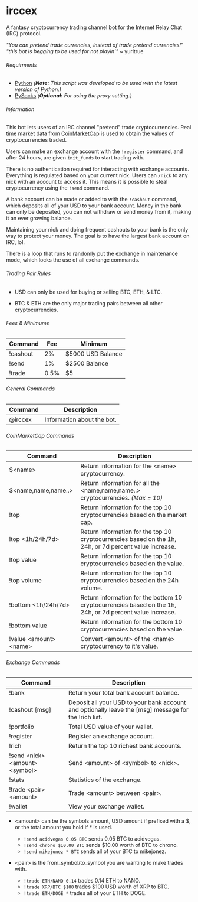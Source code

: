 # irccex
A fantasy cryptocurrency trading channel bot for the Internet Relay Chat (IRC) protocol.

*"You can pretend trade currencies, instead of trade pretend currencies!"*
*"this bot is begging to be used for not playin'"* ~ yuritrue

###### Requirments
 - [Python](https://www.python.org/downloads/) *(**Note:** This script was developed to be used with the latest version of Python.)*
 - [PySocks](https://pypi.python.org/pypi/PySocks) *(**Optional:** For using the `proxy` setting.)*

###### Information
This bot lets users of an IRC channel "pretend" trade cryptocurrencies. Real time market data from [CoinMarketCap](https://coinmarketcap.com/) is used to obtain the values of cryptocurrencies traded.

Users can make an exchange account with the `!register` command, and after 24 hours, are given `init_funds` to start trading with.

There is no authentication required for interacting with exchange accounts. Everything is regulated based on your current nick. Users can `/nick` to any nick with an account to access it. This means it is possible to steal cryptocurrency using the `!send` command.

A bank account can be made or added to with the `!cashout` command, which deposits all of your USD to your bank account. Money in the bank can only be deposited, you can not withdraw or send money from it, making it an ever growing balance.

Maintaining your nick and doing frequent cashouts to your bank is the only way to protect your money. The goal is to have the largest bank account on IRC, lol.

There is a loop that runs to randomly put the exchange in maintenance mode, which locks the use of all exchange commands.

###### Trading Pair Rules
- USD can only be used for buying or selling BTC, ETH, & LTC.

- BTC & ETH are the only major trading pairs between all other cryptocurrencies.

###### Fees & Minimums
| Command | Fee | Minimum |
| --- | --- | --- |
| !cashout | 2% | $5000 USD Balance |
| !send | 1% | $2500 Balance |
| !trade | 0.5% | $5 |

###### General Commands
| Command | Description |
| --- | --- |
| @irccex | Information about the bot. |

###### CoinMarketCap Commands
| Command | Description |
| --- | --- |
| $\<name> | Return information for the \<name> cryptocurrency. |
| $\<name,name,name..> | Return information for all the \<name,name,name..> cryptocurrencies. *(Max = 10)* |
| !top | Return information for the top 10 cryptocurrencies based on the market cap. |
| !top \<1h/24h/7d> | Return information for the top 10 cryptocurrencies based on the 1h, 24h, or 7d percent value increase. |
| !top value | Return information for the top 10 cryptocurrencies based on the value. |
| !top volume | Return information for the top 10 cryptocurrencies based on the 24h volume. |
| !bottom \<1h/24h/7d> | Return information for the bottom 10 cryptocurrencies based on the 1h, 24h, or 7d percent value increase. |
| !bottom value | Return information for the bottom 10 cryptocurrencies based on the value. |
| !value \<amount> \<name> | Convert \<amount> of the \<name> cryptocurrency to it's value. |

###### Exchange Commands
| Command | Description |
| --- | --- |
| !bank | Return your total bank account balance. |
| !cashout [msg] | Deposit all your USD to your bank account and optionally leave the [msg] message for the !rich list. |
| !portfolio | Total USD value of your wallet. |
| !register | Register an exchange account. |
| !rich | Return the top 10 richest bank accounts. |
| !send \<nick> \<amount> \<symbol> | Send \<amount> of \<symbol> to \<nick>. |
| !stats | Statistics of the exchange. |
| !trade \<pair> \<amount> | Trade \<amount> between \<pair>. |
| !wallet | View your exchange wallet. |

- \<amount> can be the symbols amount, USD amount if prefixed with a $, or the total amount you hold if * is used.
	* `!send acidvegas 0.05 BTC` sends 0.05 BTC to acidvegas.
	* `!send chrono $10.00 BTC` sends $10.00 worth of BTC to chrono.
	* `!send mikejonez * BTC` sends all of your BTC to mikejonez.

- \<pair> is the from_symbol/to_symbol you are wanting to make trades with.
	* `!trade ETH/NANO 0.14` trades 0.14 ETH to NANO.
	* `!trade XRP/BTC $100` trades $100 USD worth of XRP to BTC.
	* `!trade ETH/DOGE *` trades all of your ETH to DOGE.

